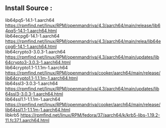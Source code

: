 ## Install Source :
lib64pq5-14.1-1.aarch64                                  https://rpmfind.net/linux/RPM/openmandriva/4.3/aarch64/main/release/lib64pq5-14.1-1.aarch64.html  
lib64ecpg6-14.1-1.aarch64                                https://rpmfind.net/linux/RPM/openmandriva/4.3/aarch64/main/relea/lib64ecpg6-14.1-1.aarch64.html  
lib64crypto3-3.0.3-1.aarch64                             https://rpmfind.net/linux/RPM/openmandriva/4.3/aarch64/main/updates/lib64crypto3-3.0.3-1.aarch64.html  
lib64crypto1.1-1.1.1m-1.aarch64                          https://rpmfind.net/linux/RPM/openmandriva/cooker/aarch64/main/release/lib64crypto1.1-1.1.1m-1.aarch64.html  
lib64ssl3-3.0.3-1.aarch64                                https://rpmfind.net/linux/RPM/openmandriva/4.3/aarch64/main/updates/lib64ssl3-3.0.3-1.aarch64.html  
lib64ssl1.1-1.1.1m-1.aarch64                             https://rpmfind.net/linux/RPM/openmandriva/cooker/aarch64/main/release/lib64ssl1.1-1.1.1m-1.aarch64.html  
libkrb5                                                  https://rpmfind.net/linux/RPM/fedora/37/aarch64/k/krb5-libs-1.19.2-11.fc37.1.aarch64.html  
